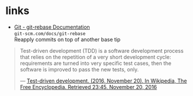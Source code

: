 # links

- [Git - git-rebase Documentation](https://git-scm.com/docs/git-rebase)  
  `git-scm.com/docs/git-rebase`  
  Reapply commits on top of another base tip



> Test-driven development (TDD) is a software development process that relies on the repetition of a very short development cycle: requirements are turned into very specific test cases, then the software is improved to pass the new tests, only. 
>
> &mdash; [Test-driven development. (2016, November 20). In Wikipedia, The Free Encyclopedia. Retrieved 23:45, November 20, 2016](https://en.wikipedia.org/w/index.php?title=Test-driven_development&oldid=750634597)

